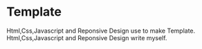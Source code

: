 # Template
Html,Css,Javascript and Reponsive Design use to make Template. Html,Css,Javascript and Reponsive Design write myself.
